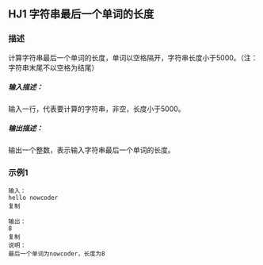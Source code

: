 ## HJ1 字符串最后一个单词的长度

### 描述
计算字符串最后一个单词的长度，单词以空格隔开，字符串长度小于5000。（注：字符串末尾不以空格为结尾）
##### 输入描述：
输入一行，代表要计算的字符串，非空，长度小于5000。

##### 输出描述：
输出一个整数，表示输入字符串最后一个单词的长度。

### 示例1
```
输入：
hello nowcoder
复制
```

```
输出：
8
复制
说明：
最后一个单词为nowcoder，长度为8   
```
